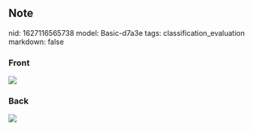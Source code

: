 ## Note
nid: 1627116565738
model: Basic-d7a3e
tags: classification_evaluation
markdown: false

### Front
<img src="paste-9404afa73167892614d81cc927d69c77f87bbdb1.jpg">

### Back
<img src="paste-60c775dc47d36cf2fdf929897068c0dc2d1a2ba9.jpg">
